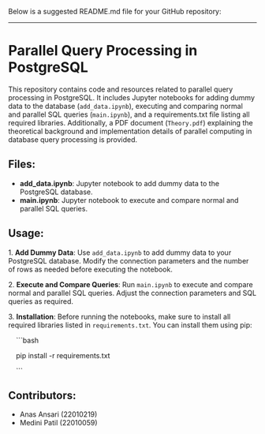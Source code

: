 Below is a suggested README.md file for your GitHub repository:

---

# Parallel Query Processing in PostgreSQL

This repository contains code and resources related to parallel query processing in PostgreSQL. It includes Jupyter notebooks for adding dummy data to the database (`add_data.ipynb`), executing and comparing normal and parallel SQL queries (`main.ipynb`), and a requirements.txt file listing all required libraries. Additionally, a PDF document (`Theory.pdf`) explaining the theoretical background and implementation details of parallel computing in database query processing is provided.

## Files:

- **add_data.ipynb**: Jupyter notebook to add dummy data to the PostgreSQL database.
- **main.ipynb**: Jupyter notebook to execute and compare normal and parallel SQL queries.

## Usage:

1\. **Add Dummy Data**: Use `add_data.ipynb` to add dummy data to your PostgreSQL database. Modify the connection parameters and the number of rows as needed before executing the notebook.

2\. **Execute and Compare Queries**: Run `main.ipynb` to execute and compare normal and parallel SQL queries. Adjust the connection parameters and SQL queries as required.

3\. **Installation**: Before running the notebooks, make sure to install all required libraries listed in `requirements.txt`. You can install them using pip:

    ```bash

    pip install -r requirements.txt

    ```

## Contributors:

- Anas Ansari (22010219)
- Medini Patil (22010059)
